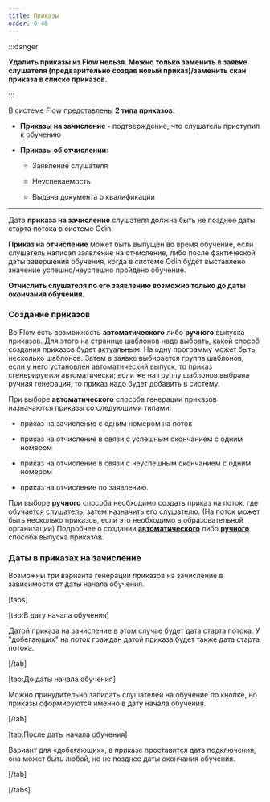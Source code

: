 ```yaml
---
title: Приказы
order: 0.46
---
```


:::danger 

**Удалить приказы из Flow нельзя. Можно только заменить в заявке слушателя (предварительно создав новый приказ)/заменить скан приказа в списке приказов.**

:::

В системе Flow представлены **2 типа приказов**:

-  **Приказы на зачисление -** подтверждение, что слушатель приступил к обучению

-  **Приказы об отчислении**:

   -  Заявление слушателя

   -  Неуспеваемость

   -  Выдача документа о квалификации

---

Дата **приказа на зачисление** слушателя должна быть не позднее даты старта потока в системе Odin.

**Приказ на отчисление** может быть выпущен во время обучение, если слушатель написал заявление на отчисление, либо после фактической даты завершения обучения, когда в системе Odin будет выставлено значение успешно/неуспешно пройдено обучение.

**Отчислить слушателя по его заявлению возможно только до даты окончания обучения.**

### Создание приказов

Во  Flow есть возможность **автоматического** либо **ручного** выпуска приказов. Для этого на странице шаблонов надо выбрать, какой способ создания приказов будет актуальным. На одну программу может быть несколько шаблонов. Затем в заявке выбирается группа шаблонов, если у него установлен автоматический выпуск, то приказ сгенерируется автоматически; если же на группу шаблонов выбрана ручная генерация, то приказ надо будет добавить в систему.

При выборе **автоматического** способа генерации приказов назначаются приказы со следующими типами:

-  приказ на зачисление с одним номером на поток

-  приказ на отчисление в связи с успешным окончанием с одним номером

-  приказ на отчисление в связи с неуспешным окончанием с одним номером

-  приказ на отчисление по заявлению.

При выборе **ручного** способа необходимо создать приказ на поток, где обучается слушатель, затем назначить его слушателю. (На поток может быть несколько приказов, если это необходимо в образовательной организации) Подробнее о создании [**автоматического**](./avtomaticheskii-vypusk) либо [**ручного**](./dobavlenie-prikazov-vruchnuyu) способа выпуска приказов.

### Даты в приказах на зачисление

Возможны три варианта генерации приказов на зачисление в зависимости от даты начала обучения.

 

[tabs]

[tab:В дату начала обучения]

Датой приказа на зачисление в этом случае будет дата старта потока. У "добегающих" на поток граждан датой приказа будет также дата старта потока.

[/tab]

[tab:До даты начала обучения]

Можно принудительно записать слушателей на обучение по кнопке, но приказы сформируются именно в дату начала обучения. 

[/tab]

[tab:После даты начала обучения]

Вариант для «добегающих», в приказе проставится дата подключения, она может быть любой, но не позднее даты окончания обучения.

[/tab]

[/tabs]
